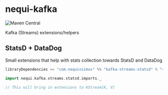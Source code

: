 # nequi-kafka
![Maven Central](https://maven-badges.herokuapp.com/maven-central/com.nequissimus/kafka-streams-statsd_2.12/badge.svg)

Kafka (Streams) extensions/helpers

## StatsD + DataDog

Small extensions that help with stats collection towards StatsD and DataDog

```scala
libraryDependencies += "com.nequissimus" %% "kafka-streams-statsd" % "<VERSION>"
```

```scala
import nequi.kafka.streams.statsd.imports._

// This will bring in extensions to KStream[K, V]
```
